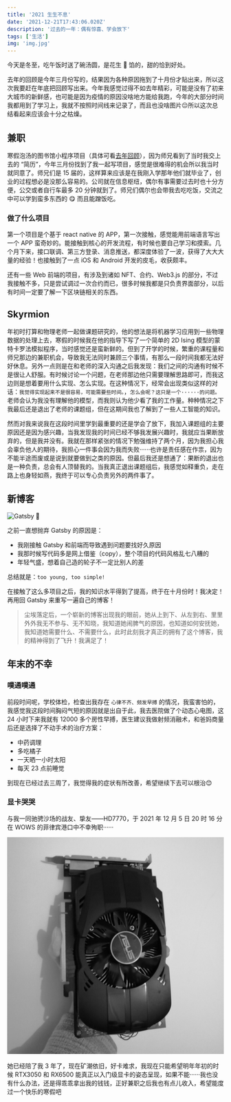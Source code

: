```yaml
---
title: '2021 生生不息'
date: '2021-12-21T17:43:06.020Z'
description: '过去的一年：偶有惊喜、学会放下'
tags: ['生活']
img: 'img.jpg'
---
```


今天是冬至，吃午饭时送了碗汤圆，是花生 🥜 馅的，甜的恰到好处。

去年的回顾是今年三月份写的，结果因为各种原因拖到了十月份才贴出来，所以这次我要赶在年底把回顾写出来。今年我感觉过得不如去年精彩，可能是没有了初来大城市的新鲜感，也可能是因为疫情的原因没啥地方能给我跑，今年的大部分时间我都用到了学习上，我就不按照时间线来记录了，而且也没啥图片😔所以这次总结看起来应该会十分之枯燥。

## 兼职

寒假泡汤的图书馆小程序项目（具体可看[去年回顾](../my-2020)），因为师兄看到了当时我交上去的 “简历”，今年三月份找到了我一起写项目，感觉是很难得的机会所以我当时就同意了。师兄们是 15 届的，这样算来应该是在我刚入学那年他们就毕业了，创业的过程想必是没那么容易的。公司就在信息枢纽，偶尔有事需要过去时也十分方便，公交或者自行车最多 20 分钟就到了。师兄们偶尔也会带我去吃吃饭，交流之中可以学到蛮多东西的 😋 而且能蹭饭吃。

### 做了什么项目

第一个项目是个基于 react native 的 APP，第一次接触，感觉能用前端语言写出一个 APP 蛮奇妙的。能接触到核心的开发流程，有时候也要自己学习和摸索。几个月下来，接口联调、第三方登录、消息推送，都深度体验了一波，获得了大大大量的经验！也接触到了一点 iOS 和 Android 开发的皮毛，收获颇丰。

还有一些 Web 前端的项目，有涉及到诸如 NFT、合约、Web3.js 的部分，不过我接触不多，只是尝试调过一次合约而已，很多时候我都是只负责界面部分，以后有时间一定要了解一下区块链相关的东西。

## Skyrmion

年初时打算和物理老师一起做课题研究的，他的想法是将机器学习应用到一些物理数据的处理上去，寒假的时候我在他的指导下写了一个简单的 2D Ising 模型的蒙特卡罗法模拟程序，当时感觉还是蛮新鲜的。但到了开学的时候，繁重的课程量和师兄那边的兼职机会，导致我无法同时兼顾三个事情，有那么一段时间我都无法好好休息。另外一点则是在和老师的深入沟通之后我发现：我们之间的沟通有时候不是很让人舒服。有时候讨论一个问题，在老师那边他只需要理解思路即可，而我这边则是想着要用什么实现、怎么实现。在这种情况下，经常会出现类似这样的对话：`我觉得实现起来不是很容易，可能需要些时间。`，`怎么会呢？这只是一个······的问题。`老师会认为我没有理解他的模型，而我则认为他少看了我的工作量。种种情况之下我最后还是退出了老师的课题组，但在这期间我也了解到了一些人工智能的知识。

然而对我来说我在这段时间里学到最重要的还是学会了放下，我加入课题组的主要原因还是因为感兴趣，当我发现我的时间已经不够我发展兴趣时，我就应当果断放弃的，但是我并没有。我就在那样紧张的情况下勉强维持了两个月，因为我担心我会辜负他人的期待，我担心一件事会因为我而失败······也许是责任感在作祟，因为不能半途而废或是说到就要做到之类的原因。但最后我还是想通了：果断的退出也是一种负责，总会有人顶替我的。当我真正退出课题组后，我感觉如释重负，走在路上也身轻如燕，我终于可以专心负责另外的两件事了。

## 新博客

<img alt="Gatsby" src="https://www.gatsbyjs.com/Gatsby-Monogram.svg" width="30" /> 🎉

之前一直想抛弃 Gatsby 的原因是：

- 我刚接触 Gatsby 和前端而导致遇到问题要找好久原因
- 我那时候写代码多是网上借鉴（copy），整个项目的代码风格乱七八糟的
- 年轻气盛，想着自己造的轮子不一定比别人的差

总结就是：`too young, too simple!`

在接触了这么多项目之后，我的知识水平得到了提高，终于在十月份时！我决定！再用回 Gatsby 来重写一遍自己的博客！

>尘埃落定后，一个崭新的博客出现我的眼前，她从上到下、从左到右、里里外外我无不参与、无不知晓，我知道她闹脾气的原因，也知道如何安抚她，我知道她需要什么、不需要什么，此时此刻我才真正的拥有了这个博客，我的精神得到了飞升！我满足了！

## 年末的不幸

### 噗通噗通

前段时间呢，学校体检，检查出我存在 `心律不齐、频发早搏` 的情况，我蛮害怕的，我感觉我这段时间胸闷气短的原因就是出自于此，我去医院做了个动态心电图，这 24 小时下来我就有 12000 多个房性早搏，医生建议我做射频消融术，和爸妈商量后还是选择了不动手术的治疗方案：

- 中药调理
- 多吃橘子
- 一天晒一小时太阳
- 每天 23 点前睡觉

到现在已经过去三周了，我觉得我的症状有所改善，希望继续下去可以根治😊

### 显卡哭哭

与我一同驰骋沙场的战友、挚友——HD7770，于 2021 年 12 月 5 日 20 时 16 分在 WOWS 的菲律宾港口中不幸殉职······

![HD7770 一路走好](./HD7770.jpg)

她已经陪了我 3 年了，现在矿潮依旧，好卡难求，我现在只能希望明年年初的时候 RTX3050 和 RX6500 能真正以入门级显卡的姿态呈现，如果不能······我也没有什么办法，还是得乖乖拿出我的钱钱，正好兼职之后我也有点儿收入，希望能度过一个快乐的寒假吧
